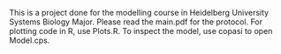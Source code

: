 This is a project done for the modelling course in Heidelberg University Systems Biology Major. Please read the main.pdf for the protocol. For plotting code in R, use Plots.R. To inspect the model, use copasi to open Model.cps.